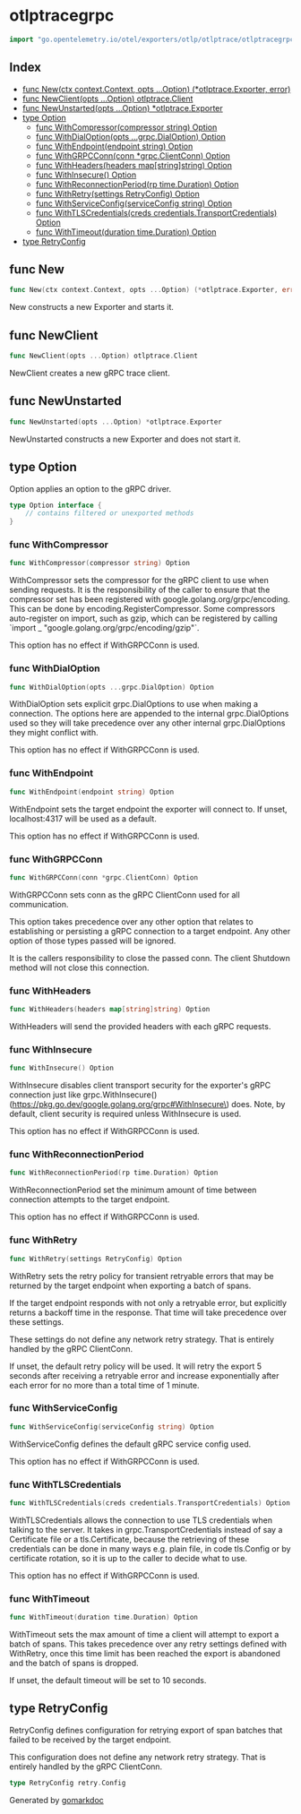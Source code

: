 <!-- Code generated by gomarkdoc. DO NOT EDIT -->

# otlptracegrpc

```go
import "go.opentelemetry.io/otel/exporters/otlp/otlptrace/otlptracegrpc"
```

## Index

- [func New(ctx context.Context, opts ...Option) (*otlptrace.Exporter, error)](<#func-new>)
- [func NewClient(opts ...Option) otlptrace.Client](<#func-newclient>)
- [func NewUnstarted(opts ...Option) *otlptrace.Exporter](<#func-newunstarted>)
- [type Option](<#type-option>)
  - [func WithCompressor(compressor string) Option](<#func-withcompressor>)
  - [func WithDialOption(opts ...grpc.DialOption) Option](<#func-withdialoption>)
  - [func WithEndpoint(endpoint string) Option](<#func-withendpoint>)
  - [func WithGRPCConn(conn *grpc.ClientConn) Option](<#func-withgrpcconn>)
  - [func WithHeaders(headers map[string]string) Option](<#func-withheaders>)
  - [func WithInsecure() Option](<#func-withinsecure>)
  - [func WithReconnectionPeriod(rp time.Duration) Option](<#func-withreconnectionperiod>)
  - [func WithRetry(settings RetryConfig) Option](<#func-withretry>)
  - [func WithServiceConfig(serviceConfig string) Option](<#func-withserviceconfig>)
  - [func WithTLSCredentials(creds credentials.TransportCredentials) Option](<#func-withtlscredentials>)
  - [func WithTimeout(duration time.Duration) Option](<#func-withtimeout>)
- [type RetryConfig](<#type-retryconfig>)


## func New

```go
func New(ctx context.Context, opts ...Option) (*otlptrace.Exporter, error)
```

New constructs a new Exporter and starts it.

## func NewClient

```go
func NewClient(opts ...Option) otlptrace.Client
```

NewClient creates a new gRPC trace client.

## func NewUnstarted

```go
func NewUnstarted(opts ...Option) *otlptrace.Exporter
```

NewUnstarted constructs a new Exporter and does not start it.

## type Option

Option applies an option to the gRPC driver.

```go
type Option interface {
    // contains filtered or unexported methods
}
```

### func WithCompressor

```go
func WithCompressor(compressor string) Option
```

WithCompressor sets the compressor for the gRPC client to use when sending requests. It is the responsibility of the caller to ensure that the compressor set has been registered with google.golang.org/grpc/encoding. This can be done by encoding.RegisterCompressor. Some compressors auto\-register on import, such as gzip, which can be registered by calling \`import \_ "google.golang.org/grpc/encoding/gzip"\`.

This option has no effect if WithGRPCConn is used.

### func WithDialOption

```go
func WithDialOption(opts ...grpc.DialOption) Option
```

WithDialOption sets explicit grpc.DialOptions to use when making a connection. The options here are appended to the internal grpc.DialOptions used so they will take precedence over any other internal grpc.DialOptions they might conflict with.

This option has no effect if WithGRPCConn is used.

### func WithEndpoint

```go
func WithEndpoint(endpoint string) Option
```

WithEndpoint sets the target endpoint the exporter will connect to. If unset, localhost:4317 will be used as a default.

This option has no effect if WithGRPCConn is used.

### func WithGRPCConn

```go
func WithGRPCConn(conn *grpc.ClientConn) Option
```

WithGRPCConn sets conn as the gRPC ClientConn used for all communication.

This option takes precedence over any other option that relates to establishing or persisting a gRPC connection to a target endpoint. Any other option of those types passed will be ignored.

It is the callers responsibility to close the passed conn. The client Shutdown method will not close this connection.

### func WithHeaders

```go
func WithHeaders(headers map[string]string) Option
```

WithHeaders will send the provided headers with each gRPC requests.

### func WithInsecure

```go
func WithInsecure() Option
```

WithInsecure disables client transport security for the exporter's gRPC connection just like grpc.WithInsecure\(\) \(https://pkg.go.dev/google.golang.org/grpc#WithInsecure\) does. Note, by default, client security is required unless WithInsecure is used.

This option has no effect if WithGRPCConn is used.

### func WithReconnectionPeriod

```go
func WithReconnectionPeriod(rp time.Duration) Option
```

WithReconnectionPeriod set the minimum amount of time between connection attempts to the target endpoint.

This option has no effect if WithGRPCConn is used.

### func WithRetry

```go
func WithRetry(settings RetryConfig) Option
```

WithRetry sets the retry policy for transient retryable errors that may be returned by the target endpoint when exporting a batch of spans.

If the target endpoint responds with not only a retryable error, but explicitly returns a backoff time in the response. That time will take precedence over these settings.

These settings do not define any network retry strategy. That is entirely handled by the gRPC ClientConn.

If unset, the default retry policy will be used. It will retry the export 5 seconds after receiving a retryable error and increase exponentially after each error for no more than a total time of 1 minute.

### func WithServiceConfig

```go
func WithServiceConfig(serviceConfig string) Option
```

WithServiceConfig defines the default gRPC service config used.

This option has no effect if WithGRPCConn is used.

### func WithTLSCredentials

```go
func WithTLSCredentials(creds credentials.TransportCredentials) Option
```

WithTLSCredentials allows the connection to use TLS credentials when talking to the server. It takes in grpc.TransportCredentials instead of say a Certificate file or a tls.Certificate, because the retrieving of these credentials can be done in many ways e.g. plain file, in code tls.Config or by certificate rotation, so it is up to the caller to decide what to use.

This option has no effect if WithGRPCConn is used.

### func WithTimeout

```go
func WithTimeout(duration time.Duration) Option
```

WithTimeout sets the max amount of time a client will attempt to export a batch of spans. This takes precedence over any retry settings defined with WithRetry, once this time limit has been reached the export is abandoned and the batch of spans is dropped.

If unset, the default timeout will be set to 10 seconds.

## type RetryConfig

RetryConfig defines configuration for retrying export of span batches that failed to be received by the target endpoint.

This configuration does not define any network retry strategy. That is entirely handled by the gRPC ClientConn.

```go
type RetryConfig retry.Config
```



Generated by [gomarkdoc](<https://github.com/princjef/gomarkdoc>)
